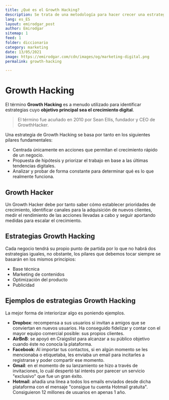 ```yaml
---
title: ¿Qué es el Growth Hacking?
description: Se trata de una metodología para hacer crecer una estrategia haciendo uso de nuevas tecnologías y herramientas digitales
lang: es_ES
layout: emirodgar_post
author: Emirodgar
sitemap: 1
feed: 1
folder: diccionario
category: marketing
date: 13/05/2021
image: https://emirodgar.com/cdn/images/og/marketing-digital.png
permalink: growth-hacking

---
```

# Growth Hacking 

El término **Growth Hacking** es a menudo utilizado para identificar estrategias cuyo **objetivo principal sea el crecimiento digital**.

> El término fue acuñado en 2010 por Sean Ellis, fundador y CEO de GrowthHacker.

Una estrategia de Growth Hacking se basa por tanto en los siguientes pilares fundamentales:

-   Centrada únicamente en acciones que permitan el crecimiento rápido de un negocio.
-   Propuesta de hipótesis y priorizar el trabajo en base a las últimas tendencias digitales.
-   Analizar y probar de forma constante para determinar qué es lo que realmente funciona.

## Growth Hacker

Un Growth Hacker debe por tanto saber cómo establecer prioridades de crecimiento, identificar canales para la adquisición de nuevos clientes, medir el rendimiento de las acciones llevadas a cabo y seguir aportando medidas para escalar el crecimiento.

## Estrategias Growth Hacking 

Cada negocio tendrá su propio punto de partida por lo que no habrá dos estrategias iguales, no obstante, los pilares que debemos tocar siempre se basarán en los mismos principios:

-  Base técnica 
-  Marketing de contenidos
-  Optimización del producto
-  Publicidad

## Ejemplos de estrategias Growth Hacking 

La mejor forma de interiorizar algo es poniendo ejemplos. 

-   **Dropbox**: recompensa a sus usuarios si invitan a amigos que se conviertan en nuevos usuarios. Ha conseguido fidelizar y contar con el mayor equipo comercial posible: sus propios clientes.
-   **AirBnB**: se apoyó en Craigslist para alcanzar a su público objetivo cuando éste no conocía la plataforma.
- **Facebook**: Al importar tus contactos, si en algún momento se les mencionaba o etiquetaba, les enviaba un email para incitarles a registrarse y poder compartir ese momento.
- **Gmail**: en el momento de su lanzamiento se hizo a través de invitaciones, lo cuál despertó tal interés por parecer un servicio "exclusivo" que fue un gran éxito.
- **Hotmail**: añadía una línea a todos los emails enviados desde dicha plataforma con el mensaje "consigue tu cuenta Hotmail gratuita". Consiguieron 12 millones de usuarios en apenas 1 año.
<!--stackedit_data:
eyJoaXN0b3J5IjpbMzk3NjE4MDE3LDM0ODkwMDgwOF19
-->